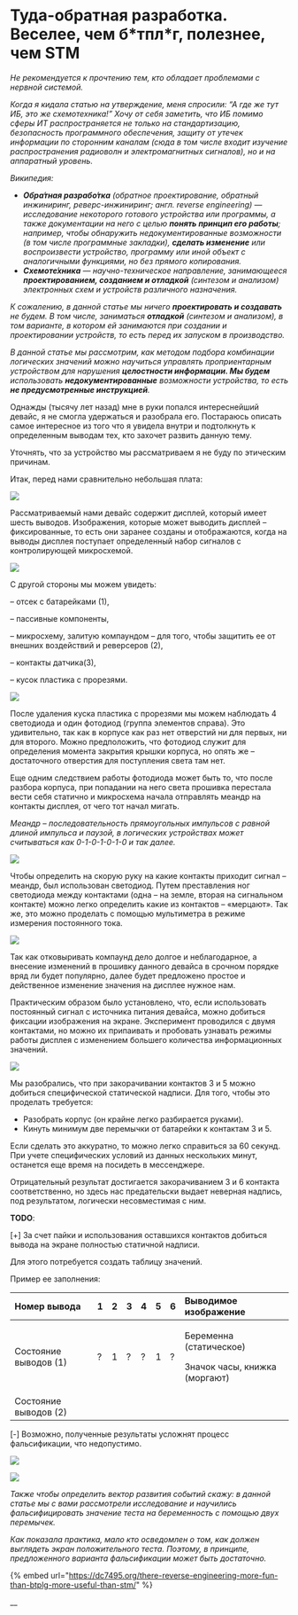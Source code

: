 # Туда-обратная разработка. Веселее, чем б\*тпл\*г, полезнее, чем STM

_Не рекомендуется к прочтению тем, кто обладает проблемами с нервной системой._

_Когда я кидала статью на утверждение, меня спросили: “А где же тут ИБ, это же схемотехника!” Хочу от себя заметить, что ИБ помимо сферы ИТ распространяется не только на стандартизацию, безопасность программного обеспечения, защиту от утечек информации по сторонним каналам \(сюда в том числе входит изучение распространения радиоволн и электромагнитных сигналов\), но и на аппаратный уровень._

_Википедия:_

* _**Обра́тная разрабо́тка** \(обратное проектирование, обратный инжиниринг, реверс-инжиниринг; англ. reverse engineering\) — исследование некоторого готового устройства или программы, а также документации на него с целью **понять принцип его работы**; например, чтобы обнаружить недокументированные возможности \(в том числе программные закладки\), **сделать изменение** или воспроизвести устройство, программу или иной объект с аналогичными функциями, но без прямого копирования._
* _**Схемоте́хника** — научно-техническое направление, занимающееся **проектированием, созданием и отладкой** \(синтезом и анализом\) электронных схем и устройств различного назначения._

_К сожалению, в данной статье мы ничего **проектировать и создавать** не будем. В том числе, заниматься **отладкой** \(синтезом и анализом\), в том варианте, в котором ей занимаются при создании и проектировании устройств, то есть перед их запуском в производство._

_В данной статье мы рассмотрим, как методом подбора комбинации логических значений можно научиться управлять проприентарным устройством для нарушения **целостности информации. Мы будем** использовать **недокументированные** возможности устройства, то есть **не предусмотренные инструкцией**._

Однажды \(тысячу лет назад\) мне в руки попался интереснейший девайс, я не смогла удержаться и разобрала его. Постараюсь описать самое интересное из того что я увидела внутри и подтолкнуть к определенным выводам тех, кто захочет развить данную тему.

Уточнять, что за устройство мы рассматриваем я не буду по этическим причинам.

Итак, перед нами сравнительно небольшая плата:

![](https://dc7495.org/aybbtu/uploads/2020/05/word-image.png)

Рассматриваемый нами девайс содержит дисплей, который имеет шесть выводов. Изображения, которые может выводить дисплей – фиксированные, то есть они заранее созданы и отображаются, когда на выводы дисплея поступает определенный набор сигналов с контролирующей микросхемой.

![](https://dc7495.org/aybbtu/uploads/2020/05/word-image-1.png)

С другой стороны мы можем увидеть:

– отсек с батарейками \(1\),

– пассивные компоненты,

– микросхему, залитую компаундом – для того, чтобы защитить ее от внешних воздействий и реверсеров \(2\),

– контакты датчика\(3\),

– кусок пластика с прорезями.

![](https://dc7495.org/aybbtu/uploads/2020/05/word-image-2.png)

После удаления куска пластика с прорезями мы можем наблюдать 4 светодиода и один фотодиод \(группа элементов справа\). Это удивительно, так как в корпусе как раз нет отверстий ни для первых, ни для второго. Можно предположить, что фотодиод служит для определения момента закрытия крышки корпуса, но опять же – достаточного отверстия для поступления света там нет.

Еще одним следствием работы фотодиода может быть то, что после разбора корпуса, при попадании на него света прошивка перестала вести себя статично и микросхема начала отправлять меандр на контакты дисплея, от чего тот начал мигать.

_Меандр – последовательность прямоугольных импульсов с равной длиной импульса и паузой, в логических устройствах может считываться как 0-1-0-1-0-1-0 и так далее._

![](https://dc7495.org/aybbtu/uploads/2020/05/GIF1-1.gif)

Чтобы определить на скорую руку на какие контакты приходит сигнал – меандр, был использован светодиод. Путем преставления ног светодиода между контактами \(одна – на земле, вторая на сигнальном контакте\) можно легко определить какие из контактов – «мерцают». Так же, это можно проделать с помощью мультиметра в режиме измерения постоянного тока.

![](https://dc7495.org/aybbtu/uploads/2020/05/GIF2.gif)

Так как отковыривать компаунд дело долгое и неблагодарное, а внесение изменений в прошивку данного девайса в срочном порядке вряд ли будет популярно, далее будет предложено простое и действенное изменение значения на дисплее нужное нам.

Практическим образом было установлено, что, если использовать постоянный сигнал с источника питания девайса, можно добиться фиксации изображения на экране. Эксперимент проводился с двумя контактами, но можно их припаивать и пробовать узнавать режимы работы дисплея с изменением большего количества информационных значений.

![](https://dc7495.org/aybbtu/uploads/2020/05/%D0%93%D0%B8%D1%84%D0%BA%D0%B03.gif)

Мы разобрались, что при закорачивании контактов 3 и 5 можно добиться специфической статической надписи. Для того, чтобы это проделать требуется:

* Разобрать корпус \(он крайне легко разбирается руками\).
* Кинуть минимум две перемычки от батарейки к контактам 3 и 5.

Если сделать это аккуратно, то можно легко справиться за 60 секунд. При учете специфических условий из данных нескольких минут, останется еще время на посидеть в мессенджере.

Отрицательный результат достигается закорачиванием 3 и 6 контакта соответственно, но здесь нас предательски выдает неверная надпись, под результатом, логически несовместимая с ним.

**TODO**:

\[+\] За счет пайки и использования оставшихся контактов добиться вывода на экране полностью статичной надписи.

Для этого потребуется создать таблицу значений.

Пример ее заполнения:

<table>
  <thead>
    <tr>
      <th style="text-align:left"><b>&#x41D;&#x43E;&#x43C;&#x435;&#x440; &#x432;&#x44B;&#x432;&#x43E;&#x434;&#x430;</b>
      </th>
      <th style="text-align:left"><b>1</b>
      </th>
      <th style="text-align:left"><b>2</b>
      </th>
      <th style="text-align:left"><b>3</b>
      </th>
      <th style="text-align:left"><b>4</b>
      </th>
      <th style="text-align:left"><b>5</b>
      </th>
      <th style="text-align:left"><b>6</b>
      </th>
      <th style="text-align:left"><b>&#x412;&#x44B;&#x432;&#x43E;&#x434;&#x438;&#x43C;&#x43E;&#x435; &#x438;&#x437;&#x43E;&#x431;&#x440;&#x430;&#x436;&#x435;&#x43D;&#x438;&#x435;</b>
      </th>
    </tr>
  </thead>
  <tbody>
    <tr>
      <td style="text-align:left">&#x421;&#x43E;&#x441;&#x442;&#x43E;&#x44F;&#x43D;&#x438;&#x435; &#x432;&#x44B;&#x432;&#x43E;&#x434;&#x43E;&#x432;
        (1)</td>
      <td style="text-align:left">?</td>
      <td style="text-align:left">1</td>
      <td style="text-align:left">?</td>
      <td style="text-align:left">?</td>
      <td style="text-align:left">1</td>
      <td style="text-align:left">?</td>
      <td style="text-align:left">
        <p>&#x411;&#x435;&#x440;&#x435;&#x43C;&#x435;&#x43D;&#x43D;&#x430; (&#x441;&#x442;&#x430;&#x442;&#x438;&#x447;&#x435;&#x441;&#x43A;&#x43E;&#x435;)</p>
        <p>&#x417;&#x43D;&#x430;&#x447;&#x43E;&#x43A; &#x447;&#x430;&#x441;&#x44B;,
          &#x43A;&#x43D;&#x438;&#x436;&#x43A;&#x430; (&#x43C;&#x43E;&#x440;&#x433;&#x430;&#x44E;&#x442;)</p>
      </td>
    </tr>
    <tr>
      <td style="text-align:left">&#x421;&#x43E;&#x441;&#x442;&#x43E;&#x44F;&#x43D;&#x438;&#x435; &#x432;&#x44B;&#x432;&#x43E;&#x434;&#x43E;&#x432;
        (2)</td>
      <td style="text-align:left"></td>
      <td style="text-align:left"></td>
      <td style="text-align:left"></td>
      <td style="text-align:left"></td>
      <td style="text-align:left"></td>
      <td style="text-align:left"></td>
      <td style="text-align:left"></td>
    </tr>
  </tbody>
</table>

\[-\] Возможно, полученные результаты усложнят процесс фальсификации, что недопустимо.

![](https://dc7495.org/aybbtu/uploads/2020/05/word-image-3.png)

![](https://dc7495.org/aybbtu/uploads/2020/05/word-image-4.png)

_Также чтобы определить вектор развития событий скажу: в данной статье мы с вами рассмотрели исследование и научились фальсифицировать значение теста на беременность с помощью двух перемычек._

_Как показала практика, мало кто осведомлен о том, как должен выглядеть экран положительного теста. Поэтому, в принципе, предложенного варианта фальсификации может быть достаточно._

{% embed url="https://dc7495.org/there-reverse-engineering-more-fun-than-btplg-more-useful-than-stm/" %}

\_\_

